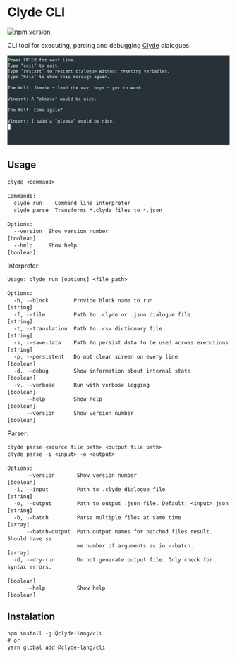 # Clyde CLI

[![npm version](https://badge.fury.io/js/%40clyde-lang%2Fcli.svg)](https://www.npmjs.com/package/@clyde-lang/cli)

CLI tool for executing, parsing and debugging [Clyde](https://github.com/viniciusgerevini/clyde) dialogues.

![interpreter screen](./interpreter_sample.png "CLI interpreter sample")

## Usage

```
clyde <command>

Commands:
  clyde run    Command line interpreter
  clyde parse  Transforms *.clyde files to *.json

Options:
  --version  Show version number                                       [boolean]
  --help     Show help                                                 [boolean]
```

Interpreter:

```
Usage: clyde run [options] <file path>

Options:
  -b, --block        Provide block name to run.                         [string]
  -f, --file         Path to .clyde or .json dialogue file              [string]
  -t, --translation  Path to .csv dictionary file                       [string]
  -s, --save-data    Path to persist data to be used across executions  [string]
  -p, --persistent   Do not clear screen on every line                 [boolean]
  -d, --debug        Show information about internal state             [boolean]
  -v, --verbose      Run with verbose logging                          [boolean]
      --help         Show help                                         [boolean]
      --version      Show version number                               [boolean]
```

Parser:

```
clyde parse <source file path> <output file path>
clyde parse -i <input> -o <output>

Options:
      --version       Show version number                              [boolean]
  -i, --input         Path to .clyde dialogue file                      [string]
  -o, --output        Path to output .json file. Default: <input>.json  [string]
  -b, --batch         Parse multiple files at same time                  [array]
      --batch-output  Path output names for batched files result. Should have sa
                      me number of arguments as in --batch.              [array]
  -d, --dry-run       Do not generate output file. Only check for syntax errors.
                                                                       [boolean]
      --help          Show help                                        [boolean]
```


## Instalation

```shell
npm install -g @clyde-lang/cli
# or
yarn global add @clyde-lang/cli
```
